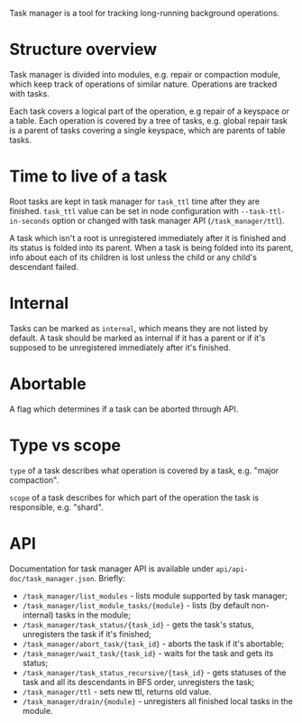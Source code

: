 Task manager is a tool for tracking long-running background
operations.

# Structure overview

Task manager is divided into modules, e.g. repair or compaction
module, which keep track of operations of similar nature. Operations
are tracked with tasks.

Each task covers a logical part of the operation, e.g repair
of a keyspace or a table. Each operation is covered by a tree
of tasks, e.g. global repair task is a parent of tasks covering
a single keyspace, which are parents of table tasks.

# Time to live of a task

Root tasks are kept in task manager for `task_ttl` time after they are
finished. `task_ttl` value can be set in node configuration with
`--task-ttl-in-seconds` option or changed with task manager API
(`/task_manager/ttl`).

A task which isn't a root is unregistered immediately after it is
finished and its status is folded into its parent. When a task
is being folded into its parent, info about each of its children is
lost unless the child or any child's descendant failed.

# Internal

Tasks can be marked as `internal`, which means they are not listed
by default. A task should be marked as internal if it has a parent
or if it's supposed to be unregistered immediately after it's finished.

# Abortable

A flag which determines if a task can be aborted through API.

# Type vs scope

`type` of a task describes what operation is covered by a task,
e.g. "major compaction".

`scope` of a task describes for which part of the operation
the task is responsible, e.g. "shard".

# API

Documentation for task manager API is available under `api/api-doc/task_manager.json`.
Briefly:
- `/task_manager/list_modules` -
        lists module supported by task manager;
- `/task_manager/list_module_tasks/{module}` -
        lists (by default non-internal) tasks in the module;
- `/task_manager/task_status/{task_id}` -
        gets the task's status, unregisters the task if it's finished;
- `/task_manager/abort_task/{task_id}` -
        aborts the task if it's abortable;
- `/task_manager/wait_task/{task_id}` -
        waits for the task and gets its status;
- `/task_manager/task_status_recursive/{task_id}` -
        gets statuses of the task and all its descendants in BFS
        order, unregisters the task;
- `/task_manager/ttl` -
        sets new ttl, returns old value.
- `/task_manager/drain/{module}` -
        unregisters all finished local tasks in the module.
